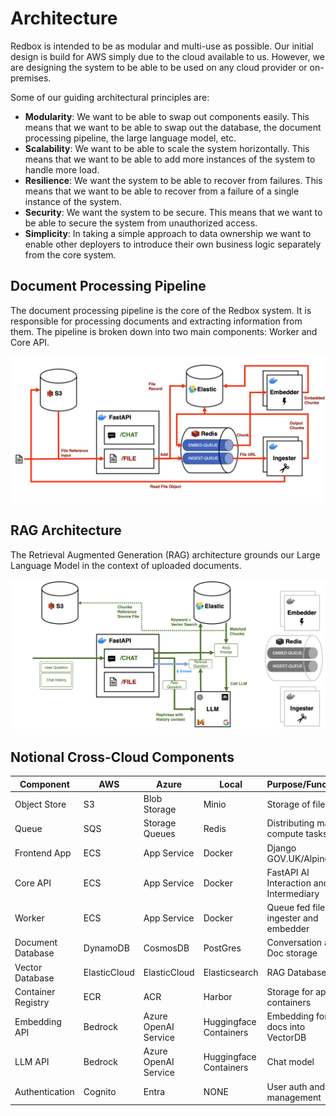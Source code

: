 # Architecture

Redbox is intended to be as modular and multi-use as possible. Our initial design is build for AWS simply due to the cloud available to us. However, we are designing the system to be able to be used on any cloud provider or on-premises.

Some of our guiding architectural principles are:

- **Modularity**: We want to be able to swap out components easily. This means that we want to be able to swap out the database, the document processing pipeline, the large language model, etc.
- **Scalability**: We want to be able to scale the system horizontally. This means that we want to be able to add more instances of the system to handle more load.
- **Resilience**: We want the system to be able to recover from failures. This means that we want to be able to recover from a failure of a single instance of the system.
- **Security**: We want the system to be secure. This means that we want to be able to secure the system from unauthorized access.
- **Simplicity**: In taking a simple approach to data ownership we want to enable other deployers to introduce their own business logic separately from the core system.

## Document Processing Pipeline

The document processing pipeline is the core of the Redbox system. It is responsible for processing documents and extracting information from them. The pipeline is broken down into two main components: Worker and Core API.

![Document Processing Pipeline](../assets/document_processing_pipeline.png)


## RAG Architecture

The Retrieval Augmented Generation (RAG) architecture grounds our Large Language Model in the context of uploaded documents. 

![RAG Architecture](../assets/rag_architecture.png)


## Notional Cross-Cloud Components

| Component | AWS | Azure | Local | Purpose/Function                           |
|-----------|-----|-------|---------|--------------------------------------------|
| Object Store | S3 | Blob Storage | Minio | Storage of files                           |
| Queue | SQS | Storage Queues | Redis | Distributing many compute tasks            |
| Frontend App | ECS | App Service | Docker | Django GOV.UK/AlpineJS                     |
| Core API | ECS | App Service | Docker | FastAPI AI Interaction and DB Intermediary |
| Worker | ECS | App Service | Docker | Queue fed file ingester and embedder               |
| Document Database | DynamoDB | CosmosDB | PostGres | Conversation and Doc storage               |
| Vector Database | ElasticCloud | ElasticCloud | Elasticsearch | RAG Database                               |
| Container Registry | ECR | ACR | Harbor | Storage for app containers                 |
| Embedding API | Bedrock | Azure OpenAI Service | Huggingface Containers | Embedding for docs into VectorDB           |
| LLM API | Bedrock | Azure OpenAI Service | Huggingface Containers | Chat model                                 |
| Authentication | Cognito | Entra | NONE | User auth and management                   |
